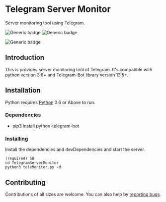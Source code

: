 # Telegram Server Monitor

Server monitoring tool using Telegram.

![Generic badge](https://img.shields.io/badge/version-1.1-green.svg)
![Generic badge](https://img.shields.io/badge/Python-3.6_or_Above-blue.svg)

![Generic badge](https://img.shields.io/badge/License-MPL_2.0-critical.svg)

## Introduction

This is provides server monitoring tool of Telegram. It's compatible with python version 3.6+ and Telegram-Bot library version 13.5+.

## Installation

Python requires [Python](https://www.python.org/downloads/release/python-369/) 3.6 or Above to run.

### Dependencies ###

* pip3 install python-telegram-bot

### Installing ###

Install the dependencies and devDependencies and start the server.

```shell
(required) SU
cd TelegramServerMonitor
python3 teleMonitor.py -d
```

## Contributing

Contributions of all sizes are welcome. You can also help by [reporting bugs](https://github.com/tavris/TelegramServerMonitor/issues).